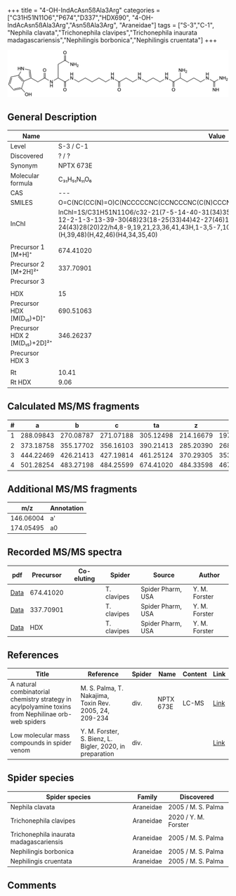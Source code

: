 +++
title = "4-OH-IndAcAsn5ßAla3Arg"
categories = ["C31H51N11O6","P674","D337","HDX690",
"4-OH-IndAcAsn5ßAla3Arg","Asn5ßAla3Arg",
"Araneidae"]
tags = ["S-3","C-1",
"Nephila clavata","Trichonephila clavipes","Trichonephila inaurata madagascariensis","Nephilingis borbonica","Nephilingis cruentata"]
+++

![](/img/4-OH-IndAcAsn5bAla3Arg.png)

## General Description

| Name                         | Value       |
|------------------------------|-------------|
| Level                        | S-3 / C-1           |
| Discovered                   | ? / ?       |
| Synonym                      | NPTX 673E   |
| Molecular formula            | C₃₁H₅₁N₁₁O₆ |
| CAS                          | ---         |
| SMILES | O=C(NC(CC(N)=O)C(NCCCCCNC(CCNCCCNC(C(N)CCCNC(N)=N)=O)=O)=O)CC1=CNC2=C1C(O)=CC=C2  |
| InChI  | InChI=1S/C31H51N11O6/c32-21(7-5-14-40-31(34)35)29(47)38-15-6-11-36-16-10-26(45)37-12-2-1-3-13-39-30(48)23(18-25(33)44)42-27(46)17-20-19-41-22-8-4-9-24(43)28(20)22/h4,8-9,19,21,23,36,41,43H,1-3,5-7,10-18,32H2,(H2,33,44)(H,37,45)(H,38,47)(H,39,48)(H,42,46)(H4,34,35,40)  |
|                              |             |
| Precursor 1 [M+H]⁺           | 674.41020   |
| Precursor 2 [M+2H]²⁺         | 337.70901   |
| Precursor 3                  |             |
|                              |             |
| HDX                          | 15          |
| Precursor HDX   [M(D₁₅)+D]⁺   | 690.51063   |
| Precursor HDX 2 [M(D₁₅)+2D]²⁺ | 346.26237   |
| Precursor HDX 3              |             |
|                              |             |
| Rt                           | 10.41            |
| Rt HDX                       | 9.06            |

## Calculated MS/MS fragments

| # | a         | b         | c         | ta        | z         | y         | tz        |
|---|-----------|-----------|-----------|-----------|-----------|-----------|-----------|
| 1 | 288.09843 | 270.08787 | 271.07188 | 305.12498 | 214.16679 | 197.14024 | 231.19334 |
| 2 | 373.18758 | 355.17702 | 356.16103 | 390.21413 | 285.20390 | 268.17735 | 302.23045 |
| 3 | 444.22469 | 426.21413 | 427.19814 | 461.25124 | 370.29305 | 353.26650 | 387.31960 |
| 4 | 501.28254 | 483.27198 | 484.25599 | 674.41020 | 484.33598 | 467.30943 | 501.36253 |

## Additional MS/MS fragments

| m/z       | Annotation |
|-----------|------------|
| 146.06004    | a'   |
| 174.05495    | a0   |

## Recorded MS/MS spectra

| pdf | Precursor | Co-eluting | Spider | Source | Author |
|-----|-----------|------------|--------|--------|--------|
| [Data](/pdf/N-clavipes/674_4-OH-IndAcAsn5bAla3Arg_Nc.pdf) | 674.41020 |           | T. clavipes| Spider Pharm, USA | Y. M. Forster |
| [Data](/pdf/N-clavipes/674_4-OH-IndAcAsn5bAla3Arg_Nc_2.pdf) | 337.70901 |           | T. clavipes| Spider Pharm, USA | Y. M. Forster |
| [Data](/pdf/N-clavipes/674_4-OH-IndAcAsn5bAla3Arg_Nc_HDX.pdf) | HDX |           | T. clavipes| Spider Pharm, USA | Y. M. Forster |

## References

| Title                                                                                              | Reference                                              | Spider | Name      | Content | Link                                                              |
|----------------------------------------------------------------------------------------------------|--------------------------------------------------------|--------|-----------|---------|-------------------------------------------------------------------|
| A natural combinatorial chemistry strategy in acylpolyamine toxins from Nephilinae orb-web spiders | M. S. Palma, T. Nakajima, Toxin Rev. 2005, 24, 209-234 | div.   | NPTX 673E | LC-MS   | [Link](https://www.tandfonline.com/doi/abs/10.1081/TXR-200057857) |
| Low molecular mass compounds in spider venom      | Y. M. Forster, S. Bienz, L. Bigler, 2020, in preparation          | div.       |   |   | [Link](unknown) |

## Spider species

| Spider species                    | Family    | Discovered         |
|-----------------------------------|-----------|--------------------|
| Nephila clavata                   | Araneidae | 2005 / M. S. Palma |
| Trichonephila clavipes | Araneidae | 2020 / Y. M. Forster |
| Trichonephila inaurata madagascariensis | Araneidae | 2005 / M. S. Palma |
| Nephilingis borbonica             | Araneidae | 2005 / M. S. Palma |
| Nephilingis cruentata             | Araneidae | 2005 / M. S. Palma |

## Comments